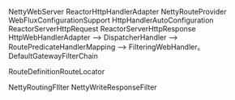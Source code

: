NettyWebServer
ReactorHttpHandlerAdapter
NettyRouteProvider
WebFluxConfigurationSupport
HttpHandlerAutoConfiguration
ReactorServerHttpRequest
ReactorServerHttpResponse
HttpWebHandlerAdapter --> DispatcherHandler --> RoutePredicateHandlerMapping --> FilteringWebHandler。
DefaultGatewayFilterChain

RouteDefinitionRouteLocator

NettyRoutingFIlter
NettyWriteResponseFilter

